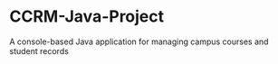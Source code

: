 # CCRM-Java-Project
A console-based Java application for managing campus courses and student records
